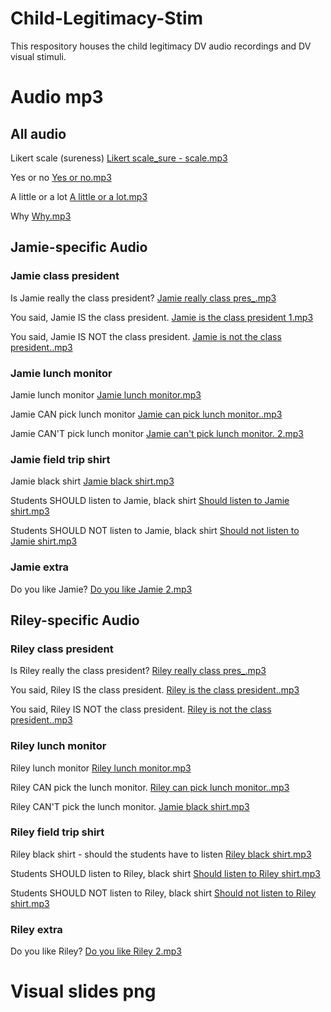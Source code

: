 # Child-Legitimacy-Stim
This respository houses the child legitimacy DV audio recordings and DV visual stimuli. 

# Audio mp3 

## All audio

Likert scale (sureness) 
[Likert scale_sure - scale.mp3](https://github.com/user-attachments/files/23125294/Likert.scale_sure.-.scale.mp3)

Yes or no 
[Yes or no.mp3](https://github.com/user-attachments/files/23127276/Yes.or.no.mp3)

A little or a lot 
[A little or a lot.mp3](https://github.com/user-attachments/files/23127282/A.little.or.a.lot.mp3)

Why 
[Why.mp3](https://github.com/user-attachments/files/23127284/Why.mp3)

## Jamie-specific Audio 

### Jamie class president 
Is Jamie really the class president? 
[Jamie really class pres_.mp3](https://github.com/user-attachments/files/23125236/Jamie.really.class.pres_.mp3)

You said, Jamie IS the class president. 
[Jamie is the class president 1.mp3](https://github.com/user-attachments/files/23125380/Jamie.is.the.class.president.1.mp3)

You said, Jamie IS NOT the class president.
[Jamie is not the class president..mp3](https://github.com/user-attachments/files/23125397/Jamie.is.not.the.class.president.mp3)

### Jamie lunch monitor 
Jamie lunch monitor 
[Jamie lunch monitor.mp3](https://github.com/user-attachments/files/23125309/Jamie.lunch.monitor.mp3)

Jamie CAN pick lunch monitor 
[Jamie can pick lunch monitor..mp3](https://github.com/user-attachments/files/23125340/Jamie.can.pick.lunch.monitor.mp3)

Jamie CAN'T pick lunch monitor 
[Jamie can't pick lunch monitor. 2.mp3](https://github.com/user-attachments/files/23125351/Jamie.can.t.pick.lunch.monitor.2.mp3)

### Jamie field trip shirt 
Jamie black shirt 
[Jamie black shirt.mp3](https://github.com/user-attachments/files/23126364/Jamie.black.shirt.mp3)

Students SHOULD listen to Jamie, black shirt 
[Should listen to Jamie shirt.mp3](https://github.com/user-attachments/files/23126385/Should.listen.to.Jamie.shirt.mp3)

Students SHOULD NOT listen to Jamie, black shirt 
[Should not listen to Jamie shirt.mp3](https://github.com/user-attachments/files/23126402/Should.not.listen.to.Jamie.shirt.mp3)

### Jamie extra 
Do you like Jamie? 
[Do you like Jamie 2.mp3](https://github.com/user-attachments/files/23126721/Do.you.like.Jamie.2.mp3)

## Riley-specific Audio 

### Riley class president 
Is Riley really the class president? 
[Riley really class pres_.mp3](https://github.com/user-attachments/files/23124831/Riley.really.class.pres_.mp3)

You said, Riley IS the class president. 
[Riley is the class president..mp3](https://github.com/user-attachments/files/23125543/Riley.is.the.class.president.mp3)

You said, Riley IS NOT the class president. 
[Riley is not the class president..mp3](https://github.com/user-attachments/files/23125572/Riley.is.not.the.class.president.mp3)

### Riley lunch monitor 
Riley lunch monitor
[Riley lunch monitor.mp3](https://github.com/user-attachments/files/23125321/Riley.lunch.monitor.mp3)

Riley CAN pick the lunch monitor. 
[Riley can pick lunch monitor..mp3](https://github.com/user-attachments/files/23125660/Riley.can.pick.lunch.monitor.mp3)

Riley CAN'T pick the lunch monitor. 
[Jamie black shirt.mp3](https://github.com/user-attachments/files/23126173/Jamie.black.shirt.mp3)

### Riley field trip shirt 
Riley black shirt - should the students have to listen 
[Riley black shirt.mp3](https://github.com/user-attachments/files/23127101/Riley.black.shirt.mp3)

Students SHOULD listen to Riley, black shirt 
[Should listen to Riley shirt.mp3](https://github.com/user-attachments/files/23126475/Should.listen.to.Riley.shirt.mp3)

Students SHOULD NOT listen to Riley, black shirt 
[Should not listen to Riley shirt.mp3](https://github.com/user-attachments/files/23126480/Should.not.listen.to.Riley.shirt.mp3)

### Riley extra 
Do you like Riley? 
[Do you like Riley 2.mp3](https://github.com/user-attachments/files/23126708/Do.you.like.Riley.2.mp3)

# Visual slides png 
